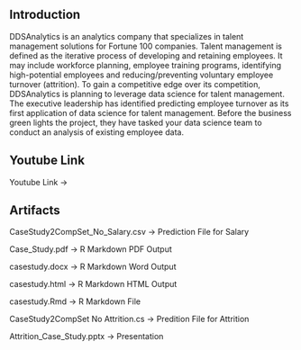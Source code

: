 ## Introduction

DDSAnalytics is an analytics company that specializes in talent management solutions for Fortune 100 companies. Talent management is defined as the iterative process of developing and retaining employees. It may include workforce planning, employee training programs, identifying high-potential employees and reducing/preventing voluntary employee turnover (attrition). To gain a competitive edge over its competition, DDSAnalytics is planning to leverage data science for talent management. The executive leadership has identified predicting employee turnover as its first application of data science for talent management. Before the business green lights the project, they have tasked your data science team to conduct an analysis of existing employee data. 

## Youtube Link
Youtube Link -> 

## Artifacts

  CaseStudy2CompSet_No_Salary.csv -> Prediction File for Salary

  Case_Study.pdf -> R Markdown PDF Output

  casestudy.docx -> R Markdown Word Output

  casestudy.html -> R Markdown HTML Output

  casestudy.Rmd -> R Markdown File

  CaseStudy2CompSet No Attrition.cs -> Predition File for Attrition

  Attrition_Case_Study.pptx -> Presentation

